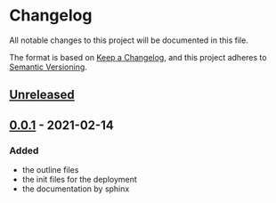 # Changelog

All notable changes to this project will be documented in this file.

The format is based on [Keep a Changelog](https://keepachangelog.com/en/1.0.0/),
and this project adheres to [Semantic Versioning](https://semver.org/spec/v2.0.0.html).

## [Unreleased]

## [0.0.1] - 2021-02-14

### Added
- the outline files
- the init files for the deployment
- the documentation by sphinx

[Unreleased]: https://github.com/bilardi/aws-static-gui-resources/compare/v0.0.1...HEAD
[0.0.1]: https://github.com/bilardi/aws-static-gui-resources/releases/tag/v0.0.1
